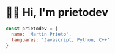 # 👋🏻 Hi, I'm prietodev

```javascript
const prietodev = {
  name: 'Martin Prieto',
  languares: 'Javascript, Python, C++'
}
```
